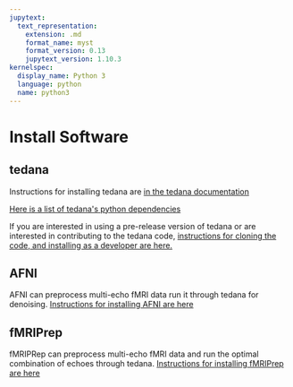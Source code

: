 ```yaml
---
jupytext:
  text_representation:
    extension: .md
    format_name: myst
    format_version: 0.13
    jupytext_version: 1.10.3
kernelspec:
  display_name: Python 3
  language: python
  name: python3
---
```


# Install Software

## tedana

Instructions for installing tedana are [in the tedana documentation](https://tedana.readthedocs.io/en/stable/installation.html)

[Here is a list of tedana's python dependencies](https://github.com/ME-ICA/tedana/blob/main/pyproject.toml)

If you are interested in using a pre-release version of tedana
or are interested in contributing to the tedana code,
[instructions for cloning the code, and installing as a developer are here.](https://github.com/ME-ICA/tedana/blob/main/CONTRIBUTING.md#3-run-the-developer-setup)

## AFNI

AFNI can preprocess multi-echo fMRI data run it through tedana for denoising.
[Instructions for installing AFNI are here](https://afni.nimh.nih.gov/pub/dist/doc/htmldoc/background_install/main_toc.html)


## fMRIPrep

fMRIPRep can preprocess multi-echo fMRI data and run the optimal combination of echoes through tedana.
[Instructions for installing fMRIPrep are here](https://fmriprep.org/en/stable/installation.html)